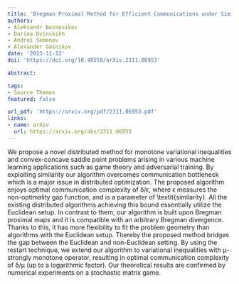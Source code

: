 ```yaml
---
title: 'Bregman Proximal Method for Efficient Communications under Similarity'
authors:
- Aleksandr Beznosikov
- Darina Dvinskikh
- Andrei Semenov
- Alexander Gasnikov
date: '2023-11-12'
doi: 'https://doi.org/10.48550/arXiv.2311.06953'

abstract: 

tags:
- Source Themes
featured: false

url_pdf: 'https://arxiv.org/pdf/2311.06953.pdf'
links:
- name: arXiv
  url: https://arxiv.org/abs/2311.06953
---
```

We propose a novel distributed method for monotone variational inequalities and convex-concave saddle point problems arising in various machine learning applications such as game theory and adversarial training. By exploiting similarity our algorithm overcomes communication bottleneck which is a major issue in distributed optimization. The proposed algorithm enjoys optimal communication complexity of δ/ϵ, where ϵ measures the non-optimality gap function, and  is a parameter of \textit{similarity}. All the existing distributed algorithms achieving this bound essentially utilize the Euclidean setup. In contrast to them, our algorithm is built upon Bregman proximal maps and it is compatible with an arbitrary Bregman divergence. Thanks to this, it has more flexibility to fit the problem geometry than algorithms with the Euclidean setup. Thereby the proposed method bridges the gap between the Euclidean and non-Euclidean setting. By using the restart technique, we extend our algorithm to variational inequalities with μ-strongly monotone operator, resulting in optimal communication complexity of δ/μ (up to a logarithmic factor). Our theoretical results are confirmed by numerical experiments on a stochastic matrix game.